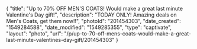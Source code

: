 {
    "title": "Up to 70% OFF MEN'S COATS! Would make a great last minute Valentine's Day gift!",
    "description": "TODAY ONLY! Amazing deals on Men's Coats, get them now!!",
    "photoId": "201454303",
    "date_created": "1549284588",
    "date_modified": "1549285355",
    "type": "captivate",
    "layout": "photo",
    "url": "\/p\/up-to-70-off-mens-coats-would-make-a-great-last-minute-valentines-day-gift\/201454303"
}
